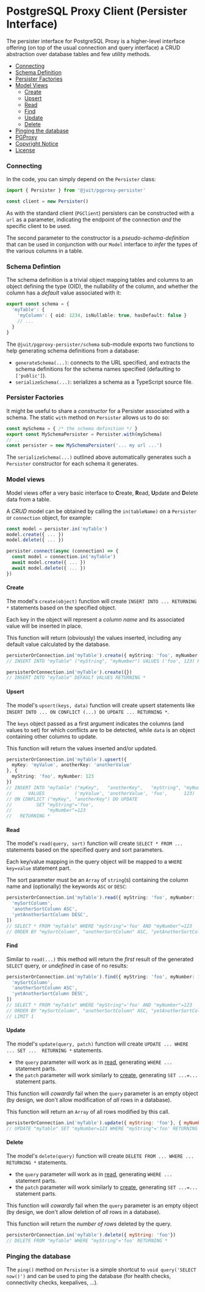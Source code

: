 # PostgreSQL Proxy Client (Persister Interface)

The persister interface for PostgreSQL Proxy is a higher-level interface
offering (on top of the usual connection and query interface) a CRUD
abstraction over database tables and few utility methods.

* [Connecting](#connecting)
* [Schema Definition](#schema-defintion)
* [Persister Factories](#persister-factories)
* [Model Views](#model-views)
  * [Create](#create)
  * [Upsert](#upsert)
  * [Read](#read)
  * [Find](#find)
  * [Update](#update)
  * [Delete](#delete)
* [Pinging the database](#pinging-the-database)
* [PGProxy](https://github.com/juitnow/juit-pgproxy/blob/main/README.md)
* [Copyright Notice](https://github.com/juitnow/juit-pgproxy/blob/main/NOTICE.md)
* [License](https://github.com/juitnow/juit-pgproxy/blob/main/NOTICE.md)

### Connecting

In the code, you can simply depend on the `Persister` class:

```ts
import { Persister } from '@juit/pgproxy-persister'

const client = new Persister()
```

As with the standard client (`PGClient`) persisters can be constructed with a
`url` as a parameter, indicating the endpoint of the connection _and_
the specific client to be used.

The second parameter to the constructor is a _pseudo-schema-definition_ that
can be used in conjunction with our `Model` interface to _infer_ the types
of the various columns in a table.

### Schema Defintion

The schema definition is a trivial object mapping tables and columns to an
object defining the type (OID), the nullability of the column, and whether the
column has a _default_ value associated with it:

```ts
export const schema = {
  'myTable': {
    'myColumn': { oid: 1234, isNullable: true, hasDefault: false }
    // ...
  }
}
```

The `@juit/pgproxy-persister/schema` sub-module exports two functions to help
generating schema definitions from a database:

* `generateSchema(...)`: connects to the URL specified, and extracts the schema
  definitions for the schema names specified (defaulting to `['public']`).
* `serializeSchema(...)`: serializes a schema as a TypeScript source file.

### Persister Factories

It might be useful to share a _constructor_ for a Persister associated with
a schema. The static `with` method on `Persister` allows us to do so:

```ts
const mySchema = { /* the schema definition */ }
export const MySchemaPersister = Persister.with(mySchema)
// ...
const persister = new MySchemaPersister('... my url ...')
```

The `serializeSchema(...)` outlined above automatically generates such a
`Persister` constructor for each schema it generates.

### Model views

Model views offer a very basic interface to **C**reate, **R**ead, **U**pdate
and **D**elete data from a table.

A _CRUD_ model can be obtained by calling the `in(tableName)` on a `Persister`
or `connection` object, for example:

```ts
const model = persister.in('myTable')
model.create({ ... })
model.delete({ ... })

persister.connect(async (connection) => {
  const model = connection.in('myTable')
  await model.create({ ... })
  await model.delete({ ... })
})
```

#### Create

The model's `create(object)` function will create `INSERT INTO ... RETURNING *`
statements based on the specified object.

Each key in the object will represent a _column name_ and its associated value
will be inserted in place.

This function will return (obviously) the values inserted, including any default
value calculated by the database.

```typescript
persisterOrConnection.in('myTable').create({ myString: 'foo', myNumber: 123 })
// INSERT INTO "myTable" ("myString", "myNumber") VALUES ('foo', 123) RETURNING *

persisterOrConnection.in('myTable').create({})
// INSERT INTO "myTable" DEFAULT VALUES RETURNING *
```

#### Upsert

The model's `upsert(keys, data)` function will create upsert statements like
`INSERT INTO ... ON CONFLICT (...) DO UPDATE ... RETURNING *`.

The `keys` object passed as a first argument indicates the columns (and values
to set) for which conflicts are to be detected, while `data` is an object
containing other columns to update.

This function will return the values inserted and/or updated.

```typescript
persisterOrConnection.in('myTable').upsert({
  myKey: 'myValue', anotherKey: 'anotherValue'
}, {
  myString: 'foo', myNumber: 123
})
// INSERT INTO "myTable" ("myKey",   "anotherKey",   "myString", "myNumber")
//      VALUES           ('myValue', 'anotherValue', 'foo',      123)
// ON CONFLICT ("myKey", "anotherKey") DO UPDATE
//         SET "myString"='foo',
//             "myNumber"=123
//   RETURNING *
```

#### Read

The model's `read(query, sort)` function will create `SELECT * FROM ...`
statements based on the specified query and sort parameters.

Each key/value mapping in the query object will be mapped to a `WHERE key=value`
statement part.

The sort parameter must be an `Array` of `string`(s) containing the column name
and (optionally) the keywords `ASC` or `DESC`:

```ts
persisterOrConnection.in('myTable').read({ myString: 'foo', myNumber: 123 }, [
  'mySortColumn',
  'anotherSortColumn ASC',
  'yetAnotherSortColumn DESC',
])
// SELECT * FROM "myTable" WHERE "myString"='foo' AND "myNumber"=123
// ORDER BY "mySortColumn", "anotherSortColumn" ASC, "yetAnotherSortColumn" DESC
```

#### Find

Similar to `read(...)` this method will return the _first_ result of the
generated `SELECT` query, or _undefined_ in case of no results:

```ts
persisterOrConnection.in('myTable').find({ myString: 'foo', myNumber: 123 }, [
  'mySortColumn',
  'anotherSortColumn ASC',
  'yetAnotherSortColumn DESC',
])
// SELECT * FROM "myTable" WHERE "myString"='foo' AND "myNumber"=123
// ORDER BY "mySortColumn", "anotherSortColumn" ASC, "yetAnotherSortColumn" DESC
// LIMIT 1
```

#### Update

The model's `update(query, patch)` function will create
`UPDATE ... WHERE ... SET ...  RETURNING *` statements.

* the `query` parameter will work as in [read](#read), generating `WHERE ...`
  statement parts.
* the `patch` parameter will work similarly to [create](#create), generating
  `SET ...=...` statement parts.

This function will _cowardly_ fail when the `query` parameter is an empty object
(by design, we don't allow modification of _all_ rows in a database).

This function will return an `Array` of all rows modified by this call.

```javascript
persisterOrConnection.in('myTable').update({ myString: 'foo'}, { myNumber: 123 })
// UPDATE "myTable" SET "myNumber=123 WHERE "myString"='foo' RETURNING *
```

#### Delete

The model's `delete(query)` function will create
`DELETE FROM ... WHERE ... RETURNING *` statements.

* the `query` parameter will work as in [read](#read), generating `WHERE ...`
  statement parts.
* the `patch` parameter will work similarly to [create](#create), generating
  `SET ...=...` statement parts.

This function will _cowardly_ fail when the `query` parameter is an empty object
(by design, we don't allow deletion of _all_ rows in a database).

This function will return the _number of rows_ deleted by the query.

```javascript
persisterOrConnection.in('myTable').delete({ myString: 'foo'})
// DELETE FROM "myTable" WHERE "myString"='foo' RETURNING *
```

### Pinging the database

The `ping()` method on `Persister` is a simple shortcut to
`void query('SELECT now()')` and can be used to ping the database (for health
checks, connectivity checks, keepalives, ...).
